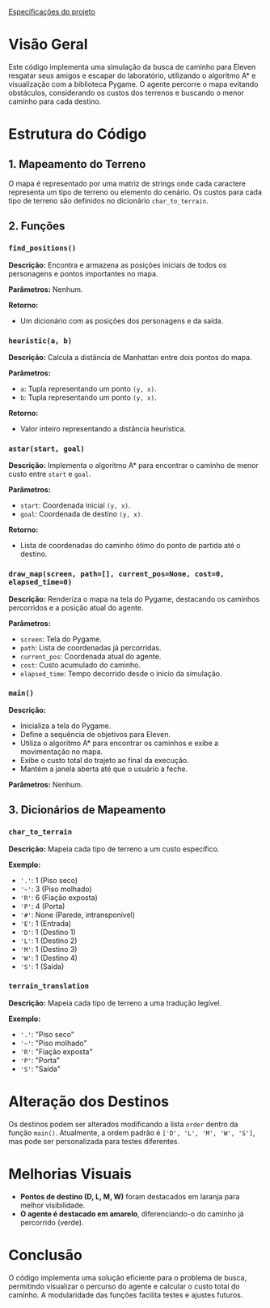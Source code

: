 
[Especificações do projeto](Trabalho%20-%20Busca%20Heurística.pdf)

# Visão Geral
Este código implementa uma simulação da busca de caminho para Eleven resgatar seus amigos e escapar do laboratório, utilizando o algoritmo A* e visualização com a biblioteca Pygame. O agente percorre o mapa evitando obstáculos, considerando os custos dos terrenos e buscando o menor caminho para cada destino.

# Estrutura do Código

## 1. Mapeamento do Terreno
O mapa é representado por uma matriz de strings onde cada caractere representa um tipo de terreno ou elemento do cenário. Os custos para cada tipo de terreno são definidos no dicionário `char_to_terrain`.

## 2. Funções

### `find_positions()`
**Descrição:** Encontra e armazena as posições iniciais de todos os personagens e pontos importantes no mapa.

**Parâmetros:** Nenhum.

**Retorno:**
- Um dicionário com as posições dos personagens e da saída.

### `heuristic(a, b)`
**Descrição:** Calcula a distância de Manhattan entre dois pontos do mapa.

**Parâmetros:**
- `a`: Tupla representando um ponto `(y, x)`.
- `b`: Tupla representando um ponto `(y, x)`.

**Retorno:**
- Valor inteiro representando a distância heurística.

### `astar(start, goal)`
**Descrição:** Implementa o algoritmo A* para encontrar o caminho de menor custo entre `start` e `goal`.

**Parâmetros:**
- `start`: Coordenada inicial `(y, x)`.
- `goal`: Coordenada de destino `(y, x)`.

**Retorno:**
- Lista de coordenadas do caminho ótimo do ponto de partida até o destino.

### `draw_map(screen, path=[], current_pos=None, cost=0, elapsed_time=0)`
**Descrição:** Renderiza o mapa na tela do Pygame, destacando os caminhos percorridos e a posição atual do agente.

**Parâmetros:**
- `screen`: Tela do Pygame.
- `path`: Lista de coordenadas já percorridas.
- `current_pos`: Coordenada atual do agente.
- `cost`: Custo acumulado do caminho.
- `elapsed_time`: Tempo decorrido desde o início da simulação.

### `main()`
**Descrição:**
- Inicializa a tela do Pygame.
- Define a sequência de objetivos para Eleven.
- Utiliza o algoritmo A* para encontrar os caminhos e exibe a movimentação no mapa.
- Exibe o custo total do trajeto ao final da execução.
- Mantém a janela aberta até que o usuário a feche.

**Parâmetros:** Nenhum.

## 3. Dicionários de Mapeamento

### `char_to_terrain`
**Descrição:** Mapeia cada tipo de terreno a um custo específico.

**Exemplo:**
- `'.'`: 1 (Piso seco)
- `'~'`: 3 (Piso molhado)
- `'R'`: 6 (Fiação exposta)
- `'P'`: 4 (Porta)
- `'#'`: None (Parede, intransponível)
- `'E'`: 1 (Entrada)
- `'D'`: 1 (Destino 1)
- `'L'`: 1 (Destino 2)
- `'M'`: 1 (Destino 3)
- `'W'`: 1 (Destino 4)
- `'S'`: 1 (Saída)

### `terrain_translation`
**Descrição:** Mapeia cada tipo de terreno a uma tradução legível.

**Exemplo:**
- `'.'`: "Piso seco"
- `'~'`: "Piso molhado"
- `'R'`: "Fiação exposta"
- `'P'`: "Porta"
- `'S'`: "Saída"

# Alteração dos Destinos
Os destinos podem ser alterados modificando a lista `order` dentro da função `main()`. Atualmente, a ordem padrão é `['D', 'L', 'M', 'W', 'S']`, mas pode ser personalizada para testes diferentes.

# Melhorias Visuais
- **Pontos de destino (D, L, M, W)** foram destacados em laranja para melhor visibilidade.
- **O agente é destacado em amarelo**, diferenciando-o do caminho já percorrido (verde).

# Conclusão
O código implementa uma solução eficiente para o problema de busca, permitindo visualizar o percurso do agente e calcular o custo total do caminho. A modularidade das funções facilita testes e ajustes futuros.